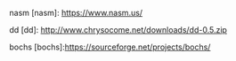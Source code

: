 nasm
[nasm]: https://www.nasm.us/


dd
[dd]: http://www.chrysocome.net/downloads/dd-0.5.zip

bochs
[bochs]:https://sourceforge.net/projects/bochs/